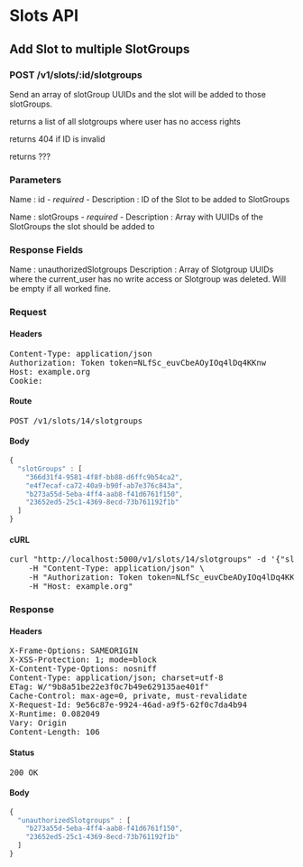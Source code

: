 # Slots API

## Add Slot to multiple SlotGroups

### POST /v1/slots/:id/slotgroups

Send an array of slotGroup UUIDs and the slot will be added to those slotGroups.

returns a list of all slotgroups where user has no access rights

returns 404 if ID is invalid

returns ???

### Parameters

Name : id *- required -*
Description : ID of the Slot to be added to SlotGroups

Name : slotGroups *- required -*
Description : Array with UUIDs of the SlotGroups the slot should be added to


### Response Fields

Name : unauthorizedSlotgroups
Description : Array of Slotgroup UUIDs where the current_user has no write access or Slotgroup was deleted. Will be empty if all worked fine.

### Request

#### Headers

<pre>Content-Type: application/json
Authorization: Token token=NLfSc_euvCbeAOyIOq4lDq4KKnw
Host: example.org
Cookie: </pre>

#### Route

<pre>POST /v1/slots/14/slotgroups</pre>

#### Body
```javascript
{
  "slotGroups" : [
    "366d31f4-9581-4f8f-bb88-d6ffc9b54ca2",
    "e4f7ecaf-ca72-40a9-b90f-ab7e376c843a",
    "b273a55d-5eba-4ff4-aab8-f41d6761f150",
    "23652ed5-25c1-4369-8ecd-73b761192f1b"
  ]
}
```


#### cURL

<pre class="request">curl &quot;http://localhost:5000/v1/slots/14/slotgroups&quot; -d &#39;{&quot;slotGroups&quot;:[&quot;366d31f4-9581-4f8f-bb88-d6ffc9b54ca2&quot;,&quot;e4f7ecaf-ca72-40a9-b90f-ab7e376c843a&quot;,&quot;b273a55d-5eba-4ff4-aab8-f41d6761f150&quot;,&quot;23652ed5-25c1-4369-8ecd-73b761192f1b&quot;]}&#39; -X POST \
	-H &quot;Content-Type: application/json&quot; \
	-H &quot;Authorization: Token token=NLfSc_euvCbeAOyIOq4lDq4KKnw&quot; \
	-H &quot;Host: example.org&quot;</pre>

### Response

#### Headers

<pre>X-Frame-Options: SAMEORIGIN
X-XSS-Protection: 1; mode=block
X-Content-Type-Options: nosniff
Content-Type: application/json; charset=utf-8
ETag: W/&quot;9b8a51be22e3f0c7b49e629135ae401f&quot;
Cache-Control: max-age=0, private, must-revalidate
X-Request-Id: 9e56c87e-9924-46ad-a9f5-62f0c7da4b94
X-Runtime: 0.082049
Vary: Origin
Content-Length: 106</pre>

#### Status

<pre>200 OK</pre>

#### Body

```javascript
{
  "unauthorizedSlotgroups" : [
    "b273a55d-5eba-4ff4-aab8-f41d6761f150",
    "23652ed5-25c1-4369-8ecd-73b761192f1b"
  ]
}
```

